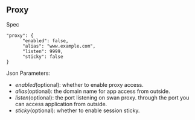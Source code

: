## Proxy

Spec
```
"proxy": {
      "enabled": false,
      "alias": "www.example.com",
      "listen": 9999,
      "sticky": false
}
```

Json Parameters:
+ *enabled*(optional): whether to enable proxy access.
+ *alias*(optional): the domain name for app access from outside.
+ *listen*(optional): the port listening on swan proxy. through the port you can access application from outside.
+ *sticky*(optional): whether to enable session sticky.
